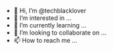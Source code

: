 - 👋 Hi, I’m @techblacklover
- 👀 I’m interested in ...
- 🌱 I’m currently learning ...
- 💞️ I’m looking to collaborate on ...
- 📫 How to reach me ...

<!---
techblacklover/techblacklover is a ✨ special ✨ repository because its `README.md` (this file) appears on your GitHub profile.
You can click the Preview link to take a look at your changes.
--->

